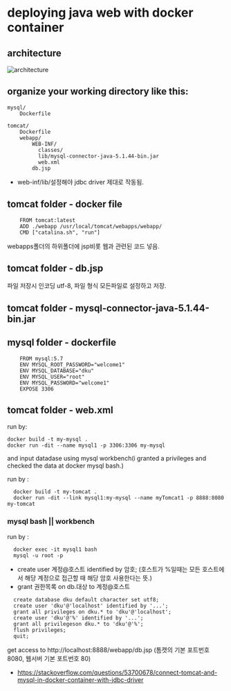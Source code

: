 deploying java web with docker container
========================================

## architecture

![architecture](https://i.stack.imgur.com/4Av3X.png)

## organize your working directory like this:
```
mysql/
    Dockerfile
```
```
tomcat/
    Dockerfile
    webapp/
        WEB-INF/
          classes/
          lib/mysql-connector-java-5.1.44-bin.jar
          web.xml
        db.jsp
```
+ web-inf/lib/설정해야 jdbc driver 제대로 작동됨.

## tomcat folder - docker file
```
    FROM tomcat:latest
    ADD ./webapp /usr/local/tomcat/webapps/webapp/
    CMD ["catalina.sh", "run"]
```
webapps폴더의 하위폴더에 jsp비롯 웹과 관련된 코드 넣음.

## tomcat folder - db.jsp
파일 저장시 인코딩 utf-8, 파일 형식 모든파일로 설정하고 저장.

## tomcat folder - mysql-connector-java-5.1.44-bin.jar

## mysql folder - dockerfile
```
    FROM mysql:5.7
    ENV MYSQL_ROOT_PASSWORD="welcome1"
    ENV MYSQL_DATABASE="dku"
    ENV MYSQL_USER="root"
    ENV MYSQL_PASSWORD="welcome1"
    EXPOSE 3306
```  
## tomcat folder - web.xml

<web-app></web-app>

run by: 
```
docker build -t my-mysql .
docker run -dit --name mysql1 -p 3306:3306 my-mysql
```
and input datadase using mysql workbench(i granted a privileges and checked the data at docker mysql bash.)

run by :
```
  docker build -t my-tomcat .
  docker run -dit --link mysql1:my-mysql --name myTomcat1 -p 8888:8080 my-tomcat
```  
  
### mysql bash || workbench
run by :
```
  docker exec -it mysql1 bash
  mysql -u root -p
```  
+ create user 계정@호스트 identified by 암호;
  (호스트가 %일때는 모든 호스트에서 해당 계정으로 접근할 때 해당 암호 사용한다는 뜻.)
+ grant 권한목록 on db.대상 to 계정@호스트
```  
  create database dku default character set utf8;
  create user 'dku'@'localhost' identified by '...';
  grant all privileges on dku.* to 'dku'@'localhost';
  create user 'dku'@'%' identified by '...';
  grant all privilegeson dku.* to 'dku'@'%';
  flush privileges;
  quit;
```  
get access to http://localhost:8888/webapp/db.jsp
(톰캣의 기본 포트번호 8080, 웹서버 기본 포트번호 80)

+ https://stackoverflow.com/questions/53700678/connect-tomcat-and-mysql-in-docker-container-with-jdbc-driver
